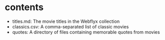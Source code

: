 # contents

- titles.md: The movie titles in the Webflyx collection
- classics.csv: A comma-separated list of classic movies
- quotes: A directory of files containing memorable quotes from movies

